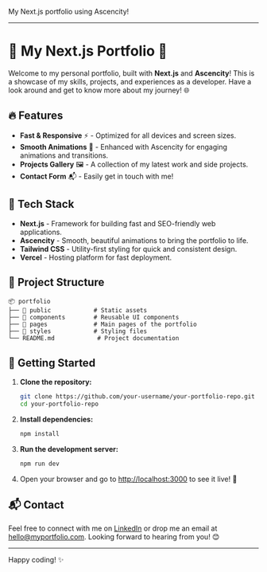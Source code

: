 My Next.js portfolio using Ascencity!

---

# 🌟 My Next.js Portfolio 🚀

Welcome to my personal portfolio, built with **Next.js** and **Ascencity**! This is a showcase of my skills, projects, and experiences as a developer. Have a look around and get to know more about my journey! 🌐

## 🔥 Features

- **Fast & Responsive** ⚡ - Optimized for all devices and screen sizes.
- **Smooth Animations** 🎨 - Enhanced with Ascencity for engaging animations and transitions.
- **Projects Gallery** 🖼️ - A collection of my latest work and side projects.
- **Contact Form** 📬 - Easily get in touch with me!

## 🚀 Tech Stack

- **Next.js** - Framework for building fast and SEO-friendly web applications.
- **Ascencity** - Smooth, beautiful animations to bring the portfolio to life.
- **Tailwind CSS** - Utility-first styling for quick and consistent design.
- **Vercel** - Hosting platform for fast deployment.

## 📂 Project Structure

```plaintext
📦 portfolio
├── 📁 public            # Static assets
├── 📁 components        # Reusable UI components
├── 📁 pages             # Main pages of the portfolio
├── 📁 styles            # Styling files
└── README.md            # Project documentation
```

## 🚀 Getting Started

1. **Clone the repository:**

   ```bash
   git clone https://github.com/your-username/your-portfolio-repo.git
   cd your-portfolio-repo
   ```

2. **Install dependencies:**

   ```bash
   npm install
   ```

3. **Run the development server:**

   ```bash
   npm run dev
   ```

4. Open your browser and go to [http://localhost:3000](http://localhost:3000) to see it live! 🌟

## 📬 Contact

Feel free to connect with me on [LinkedIn](https://www.linkedin.com) or drop me an email at hello@myportfolio.com. Looking forward to hearing from you! 😊

---

Happy coding! ✨
